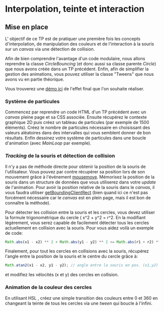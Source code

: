 
# Interpolation, teinte et interaction 
  

## Mise en place  

L' objectif de ce TP est de pratiquer une première fois les concepts d'interpolation, de manipulation des couleurs et de l'interaction à la souris sur un *canvas* via une détection de collision.

Afin de bien comprendre l'avantage d'un code modulaire, nous allons reprendre la classe *CircleBouncing* (et donc aussi sa classe parente *Circle*) que nous avons créée dans un TP précédent. Enfin, afin de simplifier la gestion des animations, vous pouvez utiliser la classe "Tweens" que nous avons vu en partie théorique. 

Vous trouverez une [démo ici](https://chabloz.eu/files/tweening/particules/) de l'effet final que l'on souhaite réaliser.

### Système de particules
  
Commencez par reprendre un code HTML d'un TP précédent avec un *canvas* pleine page et sa CSS associée. Ensuite récupérez le contexte graphique 2D puis créez un tableau de particules (par exemple de 1500 éléments). Créez le nombre de particules nécessaire en choisissant des valeurs aléatoires dans des intervalles qui vous semblent donner de bon résultats. Enfin dessinez votre système de particules dans une boucle d'animation (avec *MainLoop* par exemple).

### *Tracking* de la souris et détection de collision
 Il n'y a pas de méthode directe pour obtenir la position de la souris de l'utilisateur. Vous pouvez par contre récupérer sa position lors de son mouvement grâce à l'événement [mousemove](https://developer.mozilla.org/fr/docs/Web/API/Element/mousemove_event). Mémorisez la position de la souris dans un structure de données que vous utiliserez dans votre *update* de l'animation. Pour avoir la position relative de la souris dans le *canvas*,  il vous faudra utiliser [getBoundingClientRect](https://developer.mozilla.org/fr/docs/Web/API/Element/getBoundingClientRect) (bien quand ici ce n'est pas forcément nécessaire car le *canvas* est en plein page, mais il est bon de connaître la méthode).

Pour détecter les collision entre la souris et les cercles, vous devez utiliser la formule trigonométrique du cercle ( x^2  +  y^2 = r^2. En la modifiant légèrement,  vous serez capable de facilement détecter tous les cercles actuellement en collision avec la souris. Pour vous aidez voilà un exemple de code:
```js
Math.abs(x1 - x2) ** 2 + Math.abs(y1 - y2) ** 2 <= Math.abs(r1 + r2) ** 2;
```
Finalement, pour tout les cercles en collisions avec la souris, récupérez l'angle entre la position  de la souris et le centre du cercle grâce à:

```js
Math.atan2(x1 - x2, y1 - y2); // angle entre la souris en pos. (x1,y2) et le cercle en pos. (x2,y2) 
```
et modifiez les vélocités (x et y) des cercles en collision.

### Animation de la couleur des cercles

En utilisant HSL , créez une simple transition des couleurs entre 0 et 360  en changeant la teinte de tous les cercles  via une *tween* qui boucle à l'infini.

